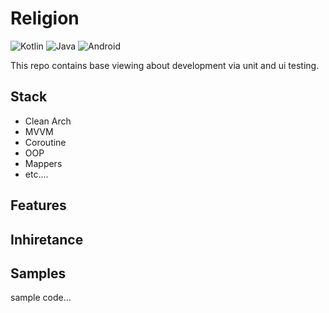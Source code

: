 # Religion
![Kotlin](https://img.shields.io/badge/kotlin-%237F52FF.svg?style=for-the-badge&logo=kotlin&logoColor=white)
![Java](https://img.shields.io/badge/java-%23ED8B00.svg?style=for-the-badge&logo=openjdk&logoColor=white)
![Android](https://img.shields.io/badge/Android-3DDC84?style=for-the-badge&logo=android&logoColor=white)

This repo contains base viewing about development via unit and ui testing.

## Stack
- Clean Arch
- MVVM
- Coroutine
- OOP
- Mappers
- etc....

## Features

## Inhiretance

## Samples

sample code...



